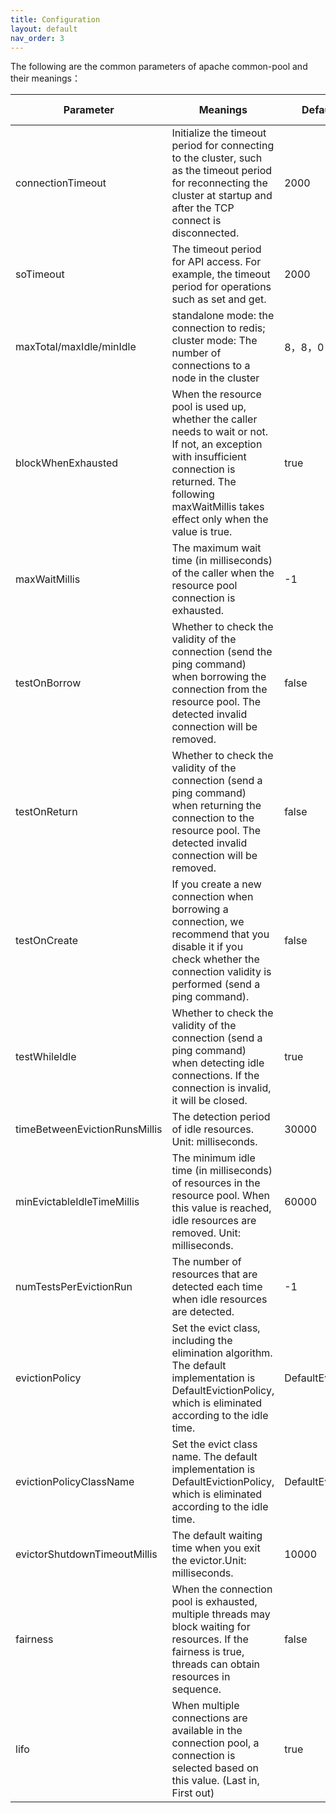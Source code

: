 ```yaml
---
title: Configuration
layout: default
nav_order: 3
---
```


The following are the common parameters of apache common-pool and their meanings：

| Parameter | Meanings                                                                                                                                                                                                         | Default value | Recommended value              |
| --- |------------------------------------------------------------------------------------------------------------------------------------------------------------------------------------------------------------------|---------------|--------------------------------|
|connectionTimeout| Initialize the timeout period for connecting to the cluster, such as the timeout period for reconnecting the cluster at startup and after the TCP connect is disconnected.                                       | 2000          | 5000                           |
|soTimeout| The timeout period for API access. For example, the timeout period for operations such as set and get.                                                                                                           | 2000          | 2000                           |
|maxTotal/maxIdle/minIdle | standalone mode: the connection to redis; cluster mode: The number of connections to a node in the cluster                                                                                                       | 8，8，0         | MaxTotal = MaxIdle = 2*MinIdle |
|blockWhenExhausted| When the resource pool is used up, whether the caller needs to wait or not. If not, an exception with insufficient connection is returned. The following maxWaitMillis takes effect only when the value is true. | true          | true                           |
|maxWaitMillis| The maximum wait time (in milliseconds) of the caller when the resource pool connection is exhausted.                                                                                                            | -1            | depending on your business     |
|testOnBorrow| Whether to check the validity of the connection (send the ping command) when borrowing the connection from the resource pool. The detected invalid connection will be removed.                                   | false         | false                          |
|testOnReturn| Whether to check the validity of the connection (send a ping command) when returning the connection to the resource pool. The detected invalid connection will be removed.                                       | false         | false                          |
|testOnCreate| If you create a new connection when borrowing a connection, we recommend that you disable it if you check whether the connection validity is performed (send a ping command).                                    | false         | false                          |
|testWhileIdle| Whether to check the validity of the connection (send a ping command) when detecting idle connections. If the connection is invalid, it will be closed.                                                          | true          | true                           |
|timeBetweenEvictionRunsMillis| The detection period of idle resources. Unit: milliseconds.                                                                                                                                                      | 30000         | 30000                          |
|minEvictableIdleTimeMillis| The minimum idle time (in milliseconds) of resources in the resource pool. When this value is reached, idle resources are removed. Unit: milliseconds.| 60000         | 60000                          |
|numTestsPerEvictionRun|The number of resources that are detected each time when idle resources are detected.| -1            | -1                             |
|evictionPolicy|Set the evict class, including the elimination algorithm. The default implementation is DefaultEvictionPolicy, which is eliminated according to the idle time.|         DefaultEvictionPolicy      |     DefaultEvictionPolicy                           |
|evictionPolicyClassName|Set the evict class name. The default implementation is DefaultEvictionPolicy, which is eliminated according to the idle time.|      DefaultEvictionPolicy         |         DefaultEvictionPolicy                       |
|evictorShutdownTimeoutMillis|The default waiting time when you exit the evictor.Unit: milliseconds.    |       10000        |                  10000              |
|fairness|When the connection pool is exhausted, multiple threads may block waiting for resources. If the fairness is true, threads can obtain resources in sequence.|        false       |           false                     |
|lifo|When multiple connections are available in the connection pool, a connection is selected based on this value. (Last in, First out)|         true      |        true                        |